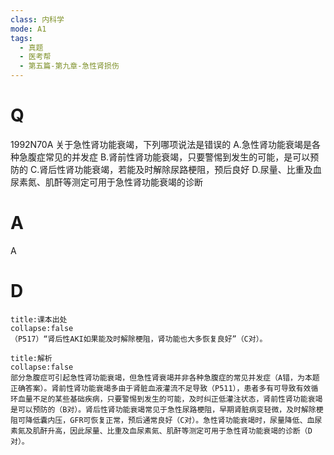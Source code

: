 ```yaml
---
class: 内科学
mode: A1
tags:
  - 真题
  - 医考帮
  - 第五篇-第九章-急性肾损伤
---
```


# Q
1992N70A 关于急性肾功能衰竭，下列哪项说法是错误的
A.急性肾功能衰竭是各种急腹症常见的并发症
B.肾前性肾功能衰竭，只要警惕到发生的可能，是可以预防的
C.肾后性肾功能衰竭，若能及时解除尿路梗阻，预后良好
D.尿量、比重及血尿素氮、肌酐等测定可用于急性肾功能衰竭的诊断

# A
A
# D
```ad-note
title:课本出处
collapse:false
（P517）“肾后性AKI如果能及时解除梗阻，肾功能也大多恢复良好”（C对）。
```

```ad-summary
title:解析
collapse:false
部分急腹症可引起急性肾功能衰竭，但急性肾衰竭并非各种急腹症的常见并发症（A错，为本题正确答案）。肾前性肾功能衰竭多由于肾脏血液灌流不足导致（P511），患者多有可导致有效循环血量不足的某些基础疾病，只要警惕到发生的可能，及时纠正低灌注状态，肾前性肾功能衰竭是可以预防的（B对）。肾后性肾功能衰竭常见于急性尿路梗阻，早期肾脏病变轻微，及时解除梗阻可降低囊内压，GFR可恢复正常，预后通常良好（C对）。急性肾功能衰竭时，尿量降低、血尿素氮及肌酐升高，因此尿量、比重及血尿素氮、肌酐等测定可用于急性肾功能衰竭的诊断（D对）。
```

